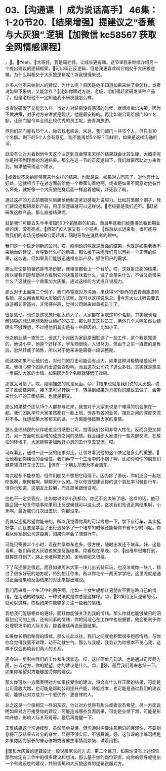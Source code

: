 # 03.【沟通课 丨 成为说话高手】 46集：1-20节20.【结果增强】提建议之“香蕉与大灰狼”.逻辑【加微信 kc58567 获取全网情感课程】

，🎼。🎼Yeah。🎼大家好，我是周老师，让成长更有趣。这节课我来继续介绍另一个提出建议的逻辑框架。🎼可以叫正反逻辑，但是我更喜欢叫它相交于大灰狼逻辑。为什么叫相交于大灰狼逻辑呢？听我慢慢来说。

许多人他不采纳别人的建议，为什么呢？原因是他不知道如果采纳了会怎样。或者说如果不采纳，又能怎样？🎼比如你跟对方说，老板，咱们得赶紧研发某种产品了，但是老板他不一定知道我不研发就怎么样。

或者说研发了又能怎么样。当对方对结果没有感知的时候，就很难做出决策，因为不做决策，对于对方来讲就是现状，他是最安稳的。再比如说公司给部门10个名额，让部门里今年业绩比较优秀的员工呢，去青海旅游。

但你们部门呢有15个人，你去找老板说，朱总，我们部门一共15个人，但只有10个名额。剩下的5个人会有意见，能不能再给5个呀？同样的，如果是这样沟通的话。

就没有让对方看到他今天这个决定到底会带来怎样的结果就会比较生硬，大概率呢你是得不到理想的沟通结果。那么在这一节的正反逻辑下，我们就要帮助对方来看到。如果他采纳这个建议。

🎼或者说不采纳能够带来什么样的结果。也就是说，如果对方同意了，对他有什么好处，这就相当于在对方面前给他一个香蕉勾着他啊，或者是如果不同意对他有什么坏处，就好像一个大灰狼在身后面一样追着他啊，吓死我了啊。

通过这样的方式前面吸引后面给他制造紧迫感提升说服力。比如前面那个例子，我们建议老板研发新产品，用正反逻辑就可以这样说。🎼老板要是我们还不。🎼赶紧研发这款产品。那么直接结果呢。

就是我们可能丢失今年增加500个销售额的机会。而且年底我们给董事长看长期业绩的话，没有亮点。🎼但部门C人家又有一个亮点。🎼然后从长远来看，很可能导致我们的市场份额被B公司赶超，同时导致在消费者的眼中。

我们是一个缺乏创新的公司。哎，刚刚说的呢就是反面的结果，也就是如果老板不采纳你的建议，会导致什么样的后果。那么接下来呢我们可以再补一个正面的结果，这么说，但如果我们能够迅速推出新产品，抓住用户的需求。

那么无论是销量还是市场份额，我相信都会上一个台阶。哎，这就是正面的结果。所以呢我们是帮助对方看到它的决策意味着什么，做了会带来什么，不做又会带来什么？这就是一个香蕉加大灰狼，通过这样的方式提升说服力。

那么对于上面第二个例子，我们希望跟对方沟通，来获得5个额外的去青海旅游的名额。那么用香蕉和大灰狼的方式呢，就可以这样说朱总。🎼今天大伙儿听说要去旅游都非常高兴，非常感兴趣，觉得公司越来越重视员工了。

很是感动。也许是这次旅行呢太诱人了，大家都在争取这10个名额。其实我也理解领导的想法啊想激励业绩好的员工，那么除去这些员工，另外几个人呢虽然业绩确实不够理想，不过呢他们其实是有一些原因的。比如小王。

他之前业绩一直签三，但这几个月因为家庭原因耽误了一些工作，这个我是知道的，他说小李，他是个好样子，学东西很快，人很努力，但由于之前一直做的是售后，忽然转成了销售，所以对于他来讲是需要一段调整期。

而这次如果不让他们去，对他们的打击可能会有点大。如果这种消极情绪蔓延开来。我担心整个团队的士迹会受影响。而且这次公司花了这么多钱。其实就是想进一步鼓动大家的士情。如果因为5个名额就降低了效果。

那就太可惜了。哎，刚刚描述的就是反面。😊，🎼结果也就是我们说的大灰狼。说完了反面结果呢，接下来可以转换一下，转换到如果对方按你的建议去做了，会带来什么样的正面结果。也就是相交。

那么如果整个团队15个人都参与进来，我想对于大家来说是个难得的机会聚在一起。我们团队平时大家虽然都在一起上班，但各有各的业务，相互之间的深度交流并不多。我想如果大家都去的话，一方面能够鼓舞大家的事情。

那么业绩频民的伙伴呢也会很感恩公司，觉得我们公司非常人性化，反而会更加努力。另一方面呢也会增加成员之间的感情。我会组织大家进行一些内部交流，在放松的环境下，大家能够更加敞开心扉的去分享去交流。哎。

可以看到，通过一正一反的结果对比，让领导看到他的这个决定是多么的重要。🎼让他看到你建议的合理性。我们再举一个生活中的小例子啊，比如你和你的朋友们经常骑自行车出去玩。🎼但有一个朋友却因为不会骑车。

每次呢都不能参加，但你们呢又不想把它给落下。因为除了游玩，你们还会一起吃吃饭啊，聚聚餐啊，聊聊天什么的。所以你很想建议你的这个朋友学习骑自行车。但你也知道，这朋友比较懒，而且简单跟他说呢。

他也不一定会答应，比如你说3岁小孩都会，你还不会太笨了吧。这样的话，他可能会回一句关你啥事如果用正反逻辑就可以这么说。这次我们先说正向结果啊，小朱啊，最近我们几次出去玩，你都没来。

我其实还挺希望你能来的。所以我觉得你真的可以考虑一下，学下自行车，其实挺好学，而且要是学会了出行选择多了一个堵车的时候还能帮你节省不少时间呢。你看从你家到公司这距离，如果你学会了骑自行车。

可能只需要半个小时，现在共享单车也多，很方便，随时出发还不堵车。好，这是香蕉，我们再说大灰狼也就是反面结果。你看现在早晚。😊，🎼出租车很难打到，就算是打到了，路上也堵得死死的，坐地铁吧又很绕。

下了车还要走很远。而且如果周末大家一块儿出去骑车玩，也没法喊你一块儿，错过了很多好玩的地方呢，特别想让你来。所以你花个一两天学学吧。这里呢就是通过正面结果和反面结果的对比来提出建议。

我们再来看一个生活中的例子啊，比如一个女生呢想让男朋友不要忽略自己的情绪。在沟通的时候呢，一种说法就是你总是这样哼。😊，🎼如果用正反逻辑的话，就可以这样。四柜如果你能够多关注一些我的情绪。

我想我们能够相处的更好，而且你能够关注到我的情绪。那么你就也能够敏日的洞察到公司的上级，还有同事的情绪，你的同理心在工作中也很重要，他会更利于你处理职场中的人际关系，接着继续再说反面结果。

如果你长期忽略我的情绪。那么长此以往，我们之间就会积累很多抱怨情绪，与你你会觉得我蛮不讲理，动不动就生气。那么与我呢，我会认为你根本不关心我，这样不仅会影响我们两人的关系。

还会进一步影响我们的工作和生活状态。哎，这样简单几句话，也是通过正反两方面，告诉对方，你的期望。你的建议是什么。😊，🎼好，最后我们再来总结一下。如果你希望对方能够接受你的建议。

那么你可以一方面表明对方如果接受你的建议，将会有什么样正面的结果，可能是公司营收大增，也可能是帮助公司提升产能，降低成本，也可能是通过我们的建议呢，能够让对方成为一个更优秀、更自律的人。

总之这是一个像相交一样的东西。他让对方觉得有甜头或者说有希望。另一方面说明如果对方不接受你的建议，可能造成哪些负面后果，可能是业绩下滑，可能是影响升值，影响人际关系等等。最后再提醒一下。

正反结果这个沟通模型，虽然简单易懂，但沟通时需要注意用词的客观性，不要刻意将正反结果去过分的夸大，显得不够实际，不够真诚。好，这节课的小练习呢是如果你因为家长的催心催婚或者催生事情而烦恼，试着用相。

🎼蕉和大灰狼的逻辑设计一段说服家长的方式。第二个练习，如果你没有上述烦恼那你肯定有工作中的很多建议和想法。那么基于你的岗位职责，向你的领导呢提出一个有建设性的建议，并用香蕉和大灰狼这样的逻辑说服对方。

